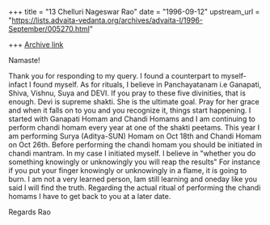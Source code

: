+++
title = "13 Chelluri Nageswar Rao"
date = "1996-09-12"
upstream_url = "https://lists.advaita-vedanta.org/archives/advaita-l/1996-September/005270.html"

+++
[Archive link](https://lists.advaita-vedanta.org/archives/advaita-l/1996-September/005270.html)

Namaste!

Thank you for responding to my query.  I found a counterpart to myself-infact
I found myself.   As for rituals, I believe in Panchayatanam i.e Ganapati,
Shiva, Vishnu, Suya and DEVI.  If you pray to these five divinities, that is
enough.  Devi is supreme shakti. She is the ultimate goal.   Pray for her
grace and when it falls on to you and you recognize it, things start
happening.  I started with Ganapati Homam and Chandi Homams and I am
continuing to perform chandi homam every year at one of the shakti peetams.
This year I am performing Surya (Aditya-SUN) Homam on Oct 18th and Chandi
Homam on Oct 26th.   Before performing the chandi homam you should be
initiated in chandi mantram.  In my case I initiated myself.  I believe in
"whether you do something knowingly or unknowingly you will reap the results"
 For instance if you put your finger knowingly or unknowingly in a flame, it
is going to burn.  I am not a very learned person, Iam still learning and
oneday like you said I will find the truth.
Regarding the actual ritual of performing the chandi homams I have to get
back to you at a later date.

Regards                                     Rao

